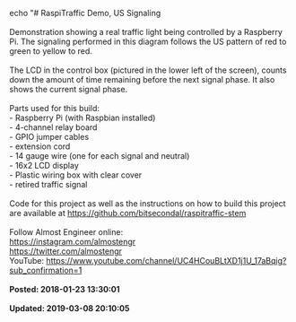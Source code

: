 echo "# RaspiTraffic Demo, US Signaling<br /><br />Demonstration showing a real traffic light being controlled by a Raspberry Pi.  The signaling performed in this diagram follows the US pattern of red to green to yellow to red.<br /><br />The LCD in the control box (pictured in the lower left of the screen), counts down the amount of time remaining before the next signal phase. It also shows the current signal phase. <br /><br />Parts used for this build:<br />- Raspberry Pi (with Raspbian installed)<br />- 4-channel relay board<br />- GPIO jumper cables<br />- extension cord<br />- 14 gauge wire (one for each signal and neutral)<br />- 16x2 LCD display<br />- Plastic wiring box with clear cover<br />- retired traffic signal<br /><br />Code for this project as well as the instructions on how to build this project are available at https://github.com/bitsecondal/raspitraffic-stem<br /><br />Follow Almost Engineer online: <br />https://instagram.com/almostengr<br />https://twitter.com/almostengr<br />YouTube: https://www.youtube.com/channel/UC4HCouBLtXD1j1U_17aBqig?sub_confirmation=1<br /><br />**Posted: 2018-01-23 13:30:01**<br /><br />**Updated: 2019-03-08 20:10:05**<br /><br />

